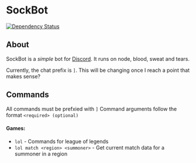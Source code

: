 # SockBot

[![Dependency Status](https://david-dm.org/amreuland/sockbot.svg)](https://david-dm.org/amreuland/sockbot)

## About

SockBot is a *simple* bot for [Discord](https://discordapp.com/). It runs on node, blood, sweat and tears.



Currently, the chat prefix is `]`. This will be changing once I reach a point that makes sense?

## Commands
All commands must be prefxied with `]`
Command arguments follow the format `<required> (optional)`
#### Games:
- `lol` - Commands for league of legends
- `lol match <region> <summoner>` - Get current match data for a summoner in a region

